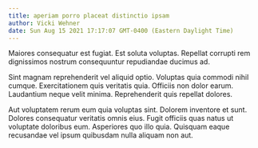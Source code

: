 ```yaml
---
title: aperiam porro placeat distinctio ipsam
author: Vicki Wehner
date: Sun Aug 15 2021 17:17:07 GMT-0400 (Eastern Daylight Time)
---
```

Maiores consequatur est fugiat. Est soluta voluptas. Repellat corrupti rem dignissimos nostrum consequuntur repudiandae ducimus ad.

 Sint magnam reprehenderit vel aliquid optio. Voluptas quia commodi nihil cumque. Exercitationem quis veritatis quia. Officiis non dolor earum. Laudantium neque velit minima. Reprehenderit quis repellat dolores.

 Aut voluptatem rerum eum quia voluptas sint. Dolorem inventore et sunt. Dolores consequatur veritatis omnis eius. Fugit officiis quas natus ut voluptate doloribus eum. Asperiores quo illo quia. Quisquam eaque recusandae vel ipsum quibusdam nulla aliquam non aut.